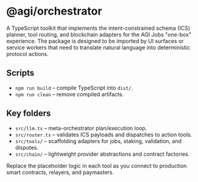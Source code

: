 # @agi/orchestrator

A TypeScript toolkit that implements the intent-constrained schema (ICS) planner, tool routing, and blockchain adapters for the AGI Jobs "one-box" experience. The package is designed to be imported by UI surfaces or service workers that need to translate natural language into deterministic protocol actions.

## Scripts

- `npm run build` – compile TypeScript into `dist/`.
- `npm run clean` – remove compiled artifacts.

## Key folders

- `src/llm.ts` – meta-orchestrator plan/execution loop.
- `src/router.ts` – validates ICS payloads and dispatches to action tools.
- `src/tools/` – scaffolding adapters for jobs, staking, validation, and disputes.
- `src/chain/` – lightweight provider abstractions and contract factories.

Replace the placeholder logic in each tool as you connect to production smart contracts, relayers, and paymasters.
